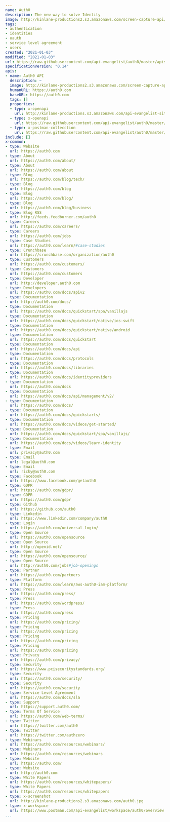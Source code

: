```yaml
---
name: Auth0
description: The new way to solve Identity
image: http://kinlane-productions2.s3.amazonaws.com/screen-capture-api/11272-auth0.jpg
tags:
- authentication
- identities
- oauth
- service level agreement
- users
created: "2021-01-03"
modified: "2021-01-03"
url: https://raw.githubusercontent.com/api-evangelist/auth0/master/apis.json
specificationVersion: "0.14"
apis:
- name: Auth0 API
  description: ~
  image: http://kinlane-productions2.s3.amazonaws.com/screen-capture-api/11272-auth0.jpg
  humanURL: https://auth0.com
  baseURL: https://auth0.com
  tags: []
  properties:
  - type: x-openapi
    url: http://kinlane-productions.s3.amazonaws.com/api-evangelist-site/company/openapis/auth0-api.json
  - type: x-openapi
    url: https://raw.githubusercontent.com/api-evangelist/auth0/master/auth0-api-openapi.json
  - type: x-postman-collecction
    url: https://raw.githubusercontent.com/api-evangelist/auth0/master/auth0-api-postman-collection.json
include: []
x-common:
- type: Website
  url: https://auth0.com
- type: About
  url: https://auth0.com/about/
- type: About
  url: https://auth0.com/about
- type: Blog
  url: https://auth0.com/blog/tech/
- type: Blog
  url: https://auth0.com/blog
- type: Blog
  url: https://auth0.com/blog/
- type: Blog
  url: https://auth0.com/blog/business
- type: Blog RSS
  url: http://feeds.feedburner.com/auth0
- type: Careers
  url: https://auth0.com/careers/
- type: Careers
  url: https://auth0.com/jobs
- type: Case Studies
  url: https://auth0.com/learn/#case-studies
- type: Crunchbase
  url: https://crunchbase.com/organization/auth0
- type: Customers
  url: https://auth0.com/customers/
- type: Customers
  url: https://auth0.com/customers
- type: Developer
  url: http://developer.auth0.com
- type: Developers
  url: https://auth0.com/docs/apiv2
- type: Documentation
  url: http://auth0.com/docs/
- type: Documentation
  url: https://auth0.com/docs/quickstart/spa/vanillajs
- type: Documentation
  url: https://auth0.com/docs/quickstart/native/ios-swift
- type: Documentation
  url: https://auth0.com/docs/quickstart/native/android
- type: Documentation
  url: https://auth0.com/docs/quickstart
- type: Documentation
  url: https://auth0.com/docs/api
- type: Documentation
  url: https://auth0.com/docs/protocols
- type: Documentation
  url: https://auth0.com/docs/libraries
- type: Documentation
  url: https://auth0.com/docs/identityproviders
- type: Documentation
  url: https://auth0.com/docs
- type: Documentation
  url: https://auth0.com/docs/api/management/v2/
- type: Documentation
  url: https://auth0.com/docs/
- type: Documentation
  url: https://auth0.com/docs/quickstarts/
- type: Documentation
  url: https://auth0.com/docs/videos/get-started/
- type: Documentation
  url: https://auth0.com/docs/quickstart/spa/vanillajs/
- type: Documentation
  url: https://auth0.com/docs/videos/learn-identity
- type: Email
  url: privacy@auth0.com
- type: Email
  url: legal@auth0.com
- type: Email
  url: ricky@auth0.com
- type: Facebook
  url: https://www.facebook.com/getauth0
- type: GDPR
  url: https://auth0.com/gdpr/
- type: GDPR
  url: https://auth0.com/gdpr
- type: Github
  url: https://github.com/auth0
- type: Linkedin
  url: https://www.linkedin.com/company/auth0
- type: Login
  url: https://auth0.com/universal-login/
- type: Open Source
  url: https://auth0.com/opensource
- type: Open Source
  url: http://openid.net/
- type: Open Source
  url: https://auth0.com/opensource/
- type: Open Source
  url: http://auth0.com/jobs#job-openings
- type: Partner
  url: https://auth0.com/partners
- type: Platform
  url: https://auth0.com/learn/aws-auth0-iam-platform/
- type: Press
  url: https://auth0.com/press/
- type: Press
  url: https://auth0.com/wordpress/
- type: Press
  url: https://auth0.com/press
- type: Pricing
  url: https://auth0.com/pricing/
- type: Pricing
  url: https://auth0.com/pricing
- type: Pricing
  url: https://auth0.com/pricing
- type: Pricing
  url: https://auth0.com/pricing
- type: Privacy
  url: https://auth0.com/privacy/
- type: Security
  url: https://www.pcisecuritystandards.org/
- type: Security
  url: https://auth0.com/security/
- type: Security
  url: https://auth0.com/security
- type: Service Level Agreement
  url: https://auth0.com/docs/sla
- type: Support
  url: https://support.auth0.com/
- type: Terms Of Service
  url: https://auth0.com/web-terms/
- type: Twitter
  url: https://twitter.com/auth0
- type: Twitter
  url: https://twitter.com/authzero
- type: Webinars
  url: https://auth0.com/resources/webinars/
- type: Webinars
  url: https://auth0.com/resources/webinars
- type: Website
  url: https://auth0.com/
- type: Website
  url: http://auth0.com
- type: White Papers
  url: https://auth0.com/resources/whitepapers/
- type: White Papers
  url: https://auth0.com/resources/whitepapers
- type: x-screenshot
  url: http://kinlane-productions2.s3.amazonaws.com/auth0.jpg
- type: x-workspace
  url: https://www.postman.com/api-evangelist/workspace/auth0/overview
...
```

